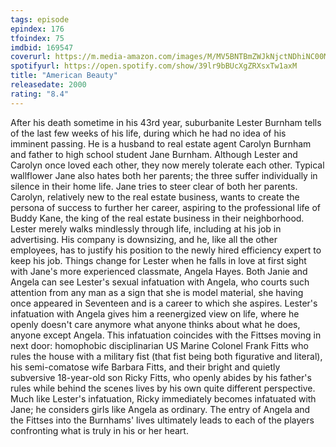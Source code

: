 ```yaml
---
tags: episode
epindex: 176
tfoindex: 75
imdbid: 169547
coverurl: https://m.media-amazon.com/images/M/MV5BNTBmZWJkNjctNDhiNC00MGE2LWEwOTctZTk5OGVhMWMyNmVhXkEyXkFqcGdeQXVyMTMxODk2OTU@._V1_SY300_CR0,0,202,300_.jpg
spotifyurl: https://open.spotify.com/show/39lr9bBUcXgZRXsxTw1axM
title: "American Beauty"
releasedate: 2000
rating: "8.4"
---
```


After his death sometime in his 43rd year, suburbanite Lester Burnham tells of the last few weeks of his life, during which he had no idea of his imminent passing. He is a husband to real estate agent Carolyn Burnham and father to high school student Jane Burnham. Although Lester and Carolyn once loved each other, they now merely tolerate each other. Typical wallflower Jane also hates both her parents; the three suffer individually in silence in their home life. Jane tries to steer clear of both her parents. Carolyn, relatively new to the real estate business, wants to create the persona of success to further her career, aspiring to the professional life of Buddy Kane, the king of the real estate business in their neighborhood. Lester merely walks mindlessly through life, including at his job in advertising. His company is downsizing, and he, like all the other employees, has to justify his position to the newly hired efficiency expert to keep his job. Things change for Lester when he falls in love at first sight with Jane's more experienced classmate, Angela Hayes. Both Janie and Angela can see Lester's sexual infatuation with Angela, who courts such attention from any man as a sign that she is model material, she having once appeared in Seventeen and is a career to which she aspires. Lester's infatuation with Angela gives him a reenergized view on life, where he openly doesn't care anymore what anyone thinks about what he does, anyone except Angela. This infatuation coincides with the Fittses moving in next door: homophobic disciplinarian US Marine Colonel Frank Fitts who rules the house with a military fist (that fist being both figurative and literal), his semi-comatose wife Barbara Fitts, and their bright and quietly subversive 18-year-old son Ricky Fitts, who openly abides by his father's rules while behind the scenes lives by his own quite different perspective. Much like Lester's infatuation, Ricky immediately becomes infatuated with Jane; he considers girls like Angela as ordinary. The entry of Angela and the Fittses into the Burnhams' lives ultimately leads to each of the players confronting what is truly in his or her heart.